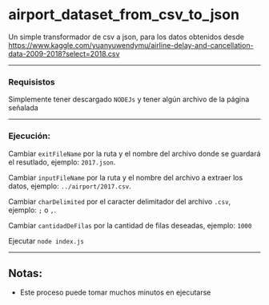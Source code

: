 # airport_dataset_from_csv_to_json
Un simple transformador de csv a json, para los datos obtenidos desde https://www.kaggle.com/yuanyuwendymu/airline-delay-and-cancellation-data-2009-2018?select=2018.csv
***
### Requisistos

Simplemente tener descargado `NODEJs` y tener algún archivo de la página señalada

***
### Ejecución:

Cambiar `exitFileName` por la ruta y el nombre del archivo donde se guardará el resutlado, ejemplo: `2017.json`.


Cambiar `inputFileName` por la ruta y el nombre del archivo a extraer los datos, ejemplo: `../airport/2017.csv`.


Cambiar `charDelimited` por el caracter delimitador del archivo `.csv`, ejemplo: `;` o `,`.

Cambiar `cantidadDeFilas` por la cantidad de filas deseadas, ejemplo: `1000`

Ejecutar `node index.js`

***

## Notas:
* Este proceso puede tomar muchos minutos en ejecutarse
